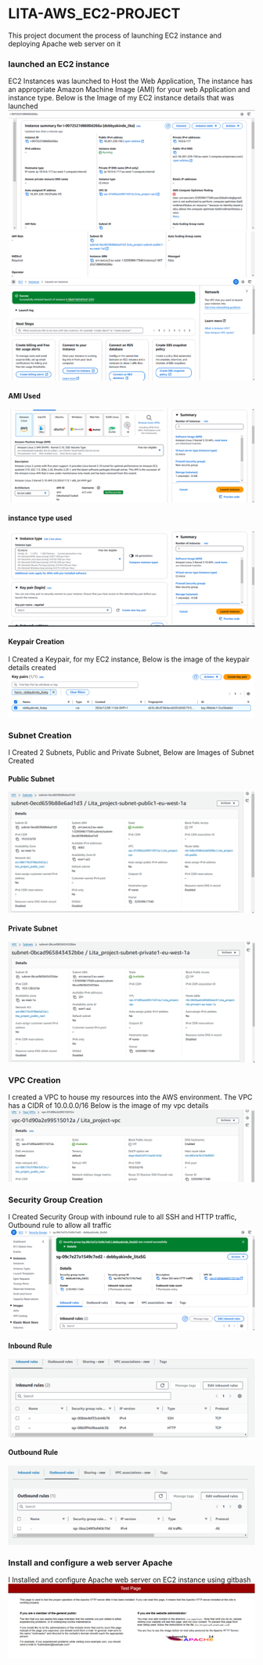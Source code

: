 # LITA-AWS_EC2-PROJECT
This project document the process of launching EC2 instance and deploying Apache web server on it
### launched an EC2 instance 
EC2 Instances was launched to Host the Web Application, The instance has an appropriate Amazon Machine Image (AMI) for your web Application and instance type.
Below is the Image of my EC2 instance details that was launched
![EC2 instance launched](/ec2_instance1.PNG)
![EC2 instance launched](/ec2_instance2.PNG)
![EC2 instance launched successfully](/ec2_instance.PNG)
#### AMI Used
![AMI](/AMI.PNG)
#### instance type used
![instance type](/instance_type.PNG)
#### Keypair Creation
I Created a Keypair, for my EC2 instance, Below is the image of the keypair details created
![Keypair](/key_pair.PNG)

### Subnet Creation
I Created 2 Subnets, Public and Private Subnet, Below are Images of Subnet Created
#### Public Subnet
![Public Subnet](/public_subnet.PNG)
#### Private Subnet
![Private Subnet](/private_subnet.PNG)

### VPC Creation
I created a VPC to house my resources into the AWS environment. The VPC has a CIDR of 10.0.0.0/16
Below is the image of my vpc details
![VPC](/vpc.PNG)

### Security Group Creation
I Created Security Group with inbound rule to all SSH and HTTP traffic, Outbound rule to allow all traffic
![Security Group](/Security_group.PNG)
#### Inbound Rule
![Inbound rule](/inbound_rule.PNG)
#### Outbound Rule
![Outbound rule](/outbound_rule.PNG)

### Install and configure a web server Apache 
I Installed and configure Apache web server on EC2 instance using gitbash
![Test page](/test_page.PNG)
